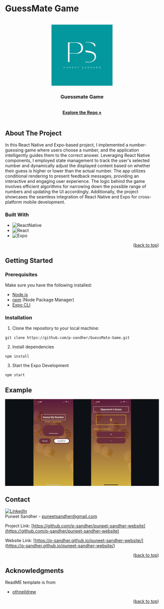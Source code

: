 # GuessMate Game

<!-- Improved compatibility of back to top link: See: https://github.com/othneildrew/Best-README-Template/pull/73 -->
<a name="readme-top"></a>
<!--
*** Thanks for checking out the Best-README-Template. If you have a suggestion
*** that would make this better, please fork the repo and create a pull request
*** or simply open an issue with the tag "enhancement".
*** Don't forget to give the project a star!
*** Thanks again! Now go create something AMAZING! :D
-->



<!-- PROJECT SHIELDS -->
<!--
*** I'm using markdown "reference style" links for readability.
*** Reference links are enclosed in brackets [ ] instead of parentheses ( ).
*** See the bottom of this document for the declaration of the reference variables
*** for contributors-url, forks-url, etc. This is an optional, concise syntax you may use.
*** https://www.markdownguide.org/basic-syntax/#reference-style-links
-->



<!-- PROJECT LOGO -->
<br />
<div align="center">
  <a href="https://github.com/p-sandher/puneet-sandher-website">
    <img src="puneet-sandher-logo.png" alt="Logo" width="200" height="200">
  </a>

<h3 align="center">Guessmate Game</h3>

  <p align="center">
    <br />
    <a href="https://github.com/p-sandher/GuessMate-Game"><strong>Explore the Repo »</strong></a>
    <br />
    <br />
  </p>
</div>



<!-- ABOUT THE PROJECT -->
## About The Project

In this React Native and Expo-based project, I implemented a number-guessing game where users choose a number, and the application intelligently guides them to the correct answer. Leveraging React Native components, I employed state management to track the user's selected number and dynamically adjust the displayed content based on whether their guess is higher or lower than the actual number. The app utilizes conditional rendering to present feedback messages, providing an interactive and engaging user experience. The logic behind the game involves efficient algorithms for narrowing down the possible range of numbers and updating the UI accordingly. Additionally, the project showcases the seamless integration of React Native and Expo for cross-platform mobile development.

### Built With

* ![ReactNative](https://img.shields.io/badge/react_native-%2320232a.svg?style=for-the-badge&logo=react&logoColor=%2361DAFB)
* ![React](https://img.shields.io/badge/react-%2320232a.svg?style=for-the-badge&logo=react&logoColor=%2361DAFB)
* ![Expo](https://img.shields.io/badge/expo-1C1E24?style=for-the-badge&logo=expo&logoColor=#D04A37)

<p align="right">(<a href="#readme-top">back to top</a>)</p>

## Getting Started
### Prerequisites

Make sure you have the following installed:

- [Node.js](https://nodejs.org/)
- [npm](https://www.npmjs.com/) (Node Package Manager)
- [Expo CLI](https://docs.expo.dev/get-started/installation/)

### Installation

1. Clone the repository to your local machine:

  ```
  git clone https://github.com/p-sandher/GuessMate-Game.git
  ```
2.  Install dependencies
  ```
  npm install
  ```
3. Start the Expo Development
  ```
  npm start
  ```

## Example

![Website Screen Shot][interface-screenshot]

<!-- CONTACT -->
## Contact


[![LinkedIn][linkedin-shield]][linkedin-url]
<br />
Puneet Sandher -  puneetsandher@gmail.com

Project Link: [https://github.com/p-sandher/puneet-sandher-website](https://github.com/p-sandher/puneet-sandher-website)

Website Link: [https://p-sandher.github.io/puneet-sandher-website/] (https://p-sandher.github.io/puneet-sandher-website/)

<p align="right">(<a href="#readme-top">back to top</a>)</p>



<!-- ACKNOWLEDGMENTS -->
## Acknowledgments
ReadME template is from 
* [othneildrew](https://github.com/othneildrew/Best-README-Template)

<p align="right">(<a href="#readme-top">back to top</a>)</p>

<!-- MARKDOWN LINKS & IMAGES -->
<!-- https://www.markdownguide.org/basic-syntax/#reference-style-links -->


[linkedin-shield]: https://img.shields.io/badge/linkedin-f75c7e.svg?style=for-the-badge&logo=linkedin&logoColor=white
[linkedin-url]: https://www.linkedin.com/in/puneet-sandher/
[interface-screenshot]: guessmate-sample.jpeg


